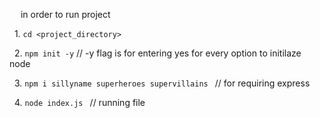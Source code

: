 
&emsp; in order to run project

&nbsp;  1.   ```cd <project_directory> ```

&nbsp;  2.   ```npm init -y```   //  -y  flag is for entering yes for every option to initilaze node

&nbsp;  3.   ```npm i sillyname superheroes supervillains ```  //  for requiring express 

&nbsp;  4.   ```node index.js ```  //  running file 
